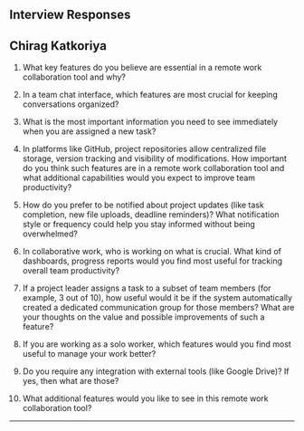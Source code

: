 
## Interview Responses

## Chirag Katkoriya 

1. What key features do you believe are essential in a remote work collaboration tool and why?  

2. In a team chat interface, which features are most crucial for keeping conversations organized?  

3. What is the most important information you need to see immediately when you are assigned a new task?  

4. In platforms like GitHub, project repositories allow centralized file storage, version tracking and visibility of modifications. How important do you think such features are in a remote work collaboration tool and what additional capabilities would you expect to improve team productivity?  

5. How do you prefer to be notified about project updates (like task completion, new file uploads, deadline reminders)? What notification style or frequency could help you stay informed without being overwhelmed?  

6. In collaborative work, who is working on what is crucial. What kind of dashboards, progress reports would you find most useful for tracking overall team productivity?  

7. If a project leader assigns a task to a subset of team members (for example, 3 out of 10), how useful would it be if the system automatically created a dedicated communication group for those members? What are your thoughts on the value and possible improvements of such a feature?  

8. If you are working as a solo worker, which features would you find most useful to manage your work better?  

9. Do you require any integration with external tools (like Google Drive)? If yes, then what are those?  

10. What additional features would you like to see in this remote work collaboration tool?  

---
